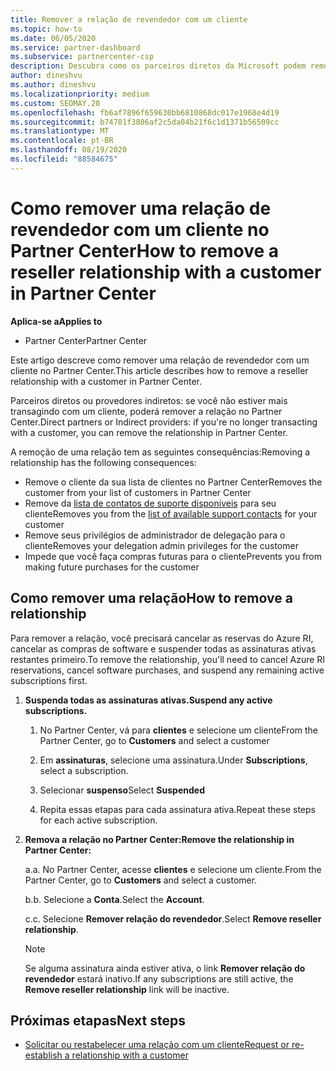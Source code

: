 ```yaml
---
title: Remover a relação de revendedor com um cliente
ms.topic: how-to
ms.date: 06/05/2020
ms.service: partner-dashboard
ms.subservice: partnercenter-csp
description: Descubra como os parceiros diretos da Microsoft podem remover clientes de suas listas, remover privilégios de administrador delegados e parar de dar suporte ou comprar um cliente.
author: dineshvu
ms.author: dineshvu
ms.localizationpriority: medium
ms.custom: SEOMAY.20
ms.openlocfilehash: fb6af7896f659630bb6810868dc017e1968e4d19
ms.sourcegitcommit: b74701f3806af2c5da04b21f6c1d1371b56509cc
ms.translationtype: MT
ms.contentlocale: pt-BR
ms.lasthandoff: 08/19/2020
ms.locfileid: "88584675"
---
```

# <a name="how-to-remove-a-reseller-relationship-with-a-customer-in-partner-center"></a><span data-ttu-id="8445e-103">Como remover uma relação de revendedor com um cliente no Partner Center</span><span class="sxs-lookup"><span data-stu-id="8445e-103">How to remove a reseller relationship with a customer in Partner Center</span></span>

<span data-ttu-id="8445e-104">**Aplica-se a**</span><span class="sxs-lookup"><span data-stu-id="8445e-104">**Applies to**</span></span>

- <span data-ttu-id="8445e-105">Partner Center</span><span class="sxs-lookup"><span data-stu-id="8445e-105">Partner Center</span></span>

<span data-ttu-id="8445e-106">Este artigo descreve como remover uma relação de revendedor com um cliente no Partner Center.</span><span class="sxs-lookup"><span data-stu-id="8445e-106">This article describes how to remove a reseller relationship with a customer in Partner Center.</span></span>

<span data-ttu-id="8445e-107">Parceiros diretos ou provedores indiretos: se você não estiver mais transagindo com um cliente, poderá remover a relação no Partner Center.</span><span class="sxs-lookup"><span data-stu-id="8445e-107">Direct partners or Indirect providers: if you're no longer transacting with a customer, you can remove the relationship in Partner Center.</span></span>

<span data-ttu-id="8445e-108">A remoção de uma relação tem as seguintes consequências:</span><span class="sxs-lookup"><span data-stu-id="8445e-108">Removing a relationship has the following consequences:</span></span>

- <span data-ttu-id="8445e-109">Remove o cliente da sua lista de clientes no Partner Center</span><span class="sxs-lookup"><span data-stu-id="8445e-109">Removes the customer from your list of customers in Partner Center</span></span>
- <span data-ttu-id="8445e-110">Remove da [lista de contatos de suporte disponíveis](assign-support-contacts.md) para seu cliente</span><span class="sxs-lookup"><span data-stu-id="8445e-110">Removes you from the [list of available support contacts](assign-support-contacts.md) for your customer</span></span>
- <span data-ttu-id="8445e-111">Remove seus privilégios de administrador de delegação para o cliente</span><span class="sxs-lookup"><span data-stu-id="8445e-111">Removes your delegation admin privileges for the customer</span></span>
- <span data-ttu-id="8445e-112">Impede que você faça compras futuras para o cliente</span><span class="sxs-lookup"><span data-stu-id="8445e-112">Prevents you from making future purchases for the customer</span></span>

## <a name="how-to-remove-a-relationship"></a><span data-ttu-id="8445e-113">Como remover uma relação</span><span class="sxs-lookup"><span data-stu-id="8445e-113">How to remove a relationship</span></span>

<span data-ttu-id="8445e-114">Para remover a relação, você precisará cancelar as reservas do Azure RI, cancelar as compras de software e suspender todas as assinaturas ativas restantes primeiro.</span><span class="sxs-lookup"><span data-stu-id="8445e-114">To remove the relationship, you'll need to cancel Azure RI reservations, cancel software purchases, and suspend any remaining active subscriptions first.</span></span>

1. <span data-ttu-id="8445e-115">**Suspenda todas as assinaturas ativas.**</span><span class="sxs-lookup"><span data-stu-id="8445e-115">**Suspend any active subscriptions.**</span></span>

   1. <span data-ttu-id="8445e-116">No Partner Center, vá para **clientes** e selecione um cliente</span><span class="sxs-lookup"><span data-stu-id="8445e-116">From the Partner Center, go to **Customers** and select a customer</span></span>

   2. <span data-ttu-id="8445e-117">Em **assinaturas**, selecione uma assinatura.</span><span class="sxs-lookup"><span data-stu-id="8445e-117">Under **Subscriptions**, select a subscription.</span></span>

   3. <span data-ttu-id="8445e-118">Selecionar **suspenso**</span><span class="sxs-lookup"><span data-stu-id="8445e-118">Select **Suspended**</span></span>

   4. <span data-ttu-id="8445e-119">Repita essas etapas para cada assinatura ativa.</span><span class="sxs-lookup"><span data-stu-id="8445e-119">Repeat these steps for each active subscription.</span></span>

2. <span data-ttu-id="8445e-120">**Remova a relação no Partner Center:**</span><span class="sxs-lookup"><span data-stu-id="8445e-120">**Remove the relationship in Partner Center:**</span></span>

   <span data-ttu-id="8445e-121">a.</span><span class="sxs-lookup"><span data-stu-id="8445e-121">a.</span></span> <span data-ttu-id="8445e-122">No Partner Center, acesse **clientes** e selecione um cliente.</span><span class="sxs-lookup"><span data-stu-id="8445e-122">From the Partner Center, go to **Customers** and select a customer.</span></span>

   <span data-ttu-id="8445e-123">b.</span><span class="sxs-lookup"><span data-stu-id="8445e-123">b.</span></span> <span data-ttu-id="8445e-124">Selecione a **Conta**.</span><span class="sxs-lookup"><span data-stu-id="8445e-124">Select the **Account**.</span></span>

   <span data-ttu-id="8445e-125">c.</span><span class="sxs-lookup"><span data-stu-id="8445e-125">c.</span></span> <span data-ttu-id="8445e-126">Selecione **Remover relação do revendedor**.</span><span class="sxs-lookup"><span data-stu-id="8445e-126">Select **Remove reseller relationship**.</span></span>

   > [!NOTE]
   > <span data-ttu-id="8445e-127">Se alguma assinatura ainda estiver ativa, o link **Remover relação do revendedor** estará inativo.</span><span class="sxs-lookup"><span data-stu-id="8445e-127">If any subscriptions are still active, the **Remove reseller relationship** link will be inactive.</span></span>

## <a name="next-steps"></a><span data-ttu-id="8445e-128">Próximas etapas</span><span class="sxs-lookup"><span data-stu-id="8445e-128">Next steps</span></span>

- [<span data-ttu-id="8445e-129">Solicitar ou restabelecer uma relação com um cliente</span><span class="sxs-lookup"><span data-stu-id="8445e-129">Request or re-establish a relationship with a customer</span></span>](request-a-relationship-with-a-customer.md)
